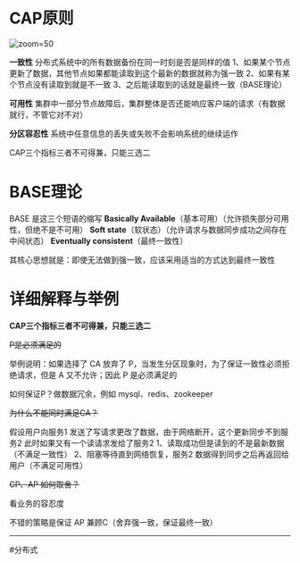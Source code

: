 # CAP原则

![zoom=50](f53a999fb23176440d1ef1afad0b0139.png)

**一致性**
分布式系统中的所有数据备份在同一时刻是否是同样的值
1、如果某个节点更新了数据，其他节点如果都能读取到这个最新的数据就称为强一致
2、如果有某个节点没有读取到就是不一致
3、之后能读取到的话就是最终一致（BASE理论）

**可用性**
集群中一部分节点故障后，集群整体是否还能响应客户端的请求（有数据就行，不管它对不对）

**分区容忍性**
系统中任意信息的丢失或失败不会影响系统的继续运作

CAP三个指标三者不可得兼，只能三选二

# BASE理论

BASE 是这三个短语的缩写
**Basically Available**（基本可用）（允许损失部分可用性，但绝不是不可用）
**Soft state**（软状态）（允许请求与数据同步成功之间存在中间状态）
**Eventually consistent**（最终一致性）

其核心思想就是：即使无法做到强一致，应该采用适当的方式达到最终一致性

# 详细解释与举例

**CAP三个指标三者不可得兼，只能三选二**

~~P是必须满足的~~

举例说明：如果选择了 CA 放弃了 P，当发生分区现象时，为了保证一致性必须拒绝请求，但是 A 又不允许；因此 P 是必须满足的

如何保证P？做数据冗余，例如 mysql、redis、zookeeper

~~为什么不能同时满足CA？~~

假设用户向服务1 发送了写请求更改了数据，由于网络断开，这个更新同步不到服务2
此时如果又有一个读请求发给了服务2
1、读取成功但是读到的不是最新数据（不满足一致性）
2、阻塞等待直到网络恢复，服务2 数据得到同步之后再返回给用户（不满足可用性）

~~CP、AP 如何取舍？~~

看业务的容忍度

不错的策略是保证 AP 兼顾C（舍弃强一致，保证最终一致）

-----

#分布式 